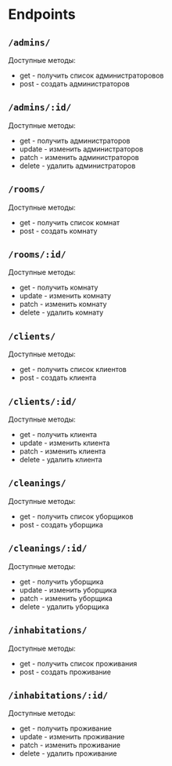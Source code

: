 # Endpoints

## ``` /admins/ ```

Доступные методы:

* get - получить список администраторовов
* post - создать администраторов

## ``` /admins/:id/ ```
Доступные методы:

* get - получить администраторов
* update - изменить администраторов
* patch - изменить администраторов
* delete - удалить администраторов

## ``` /rooms/ ```
Доступные методы:

* get - получить список комнат
* post - создать комнату

## ``` /rooms/:id/ ```
Доступные методы:

* get - получить комнату
* update - изменить комнату
* patch - изменить комнату
* delete - удалить комнату

## ``` /clients/ ```
Доступные методы:

* get - получить список клиентов
* post - создать клиента

## ``` /clients/:id/ ```
Доступные методы:

* get - получить клиента
* update - изменить клиента
* patch - изменить клиента
* delete - удалить клиента

## ``` /cleanings/ ```
Доступные методы:

* get - получить список уборщиков
* post - создать уборщика

## ``` /cleanings/:id/ ```
Доступные методы:

* get - получить уборщика
* update - изменить уборщика
* patch - изменить уборщика
* delete - удалить уборщика


## ``` /inhabitations/ ```
Доступные методы:

* get - получить список проживания
* post - создать проживание

## ``` /inhabitations/:id/ ```
Доступные методы:

* get - получить проживание
* update - изменить проживание
* patch - изменить проживание
* delete - удалить проживание
